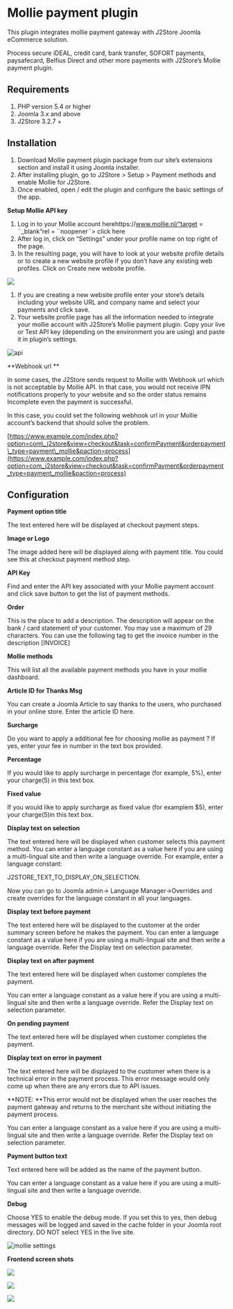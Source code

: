 # Mollie payment plugin

This plugin integrates mollie payment gateway with J2Store Joomla eCommerce solution.

Process secure iDEAL, credit card, bank transfer, SOFORT payments, paysafecard, Belfius Direct and other more payments with J2Store’s Mollie payment plugin.

## Requirements <a id="requirements"></a>

1. PHP version 5.4 or higher
2. Joomla 3.x and above
3. J2Store 3.2.7 +

## Installation <a id="installation"></a>

1. Download Mollie payment plugin package from our site’s extensions section and install it using Joomla installer.
2. After installing plugin, go to J2Store &gt; Setup &gt; Payment methods and enable Mollie for J2Store.
3. Once enabled, open / edit the plugin and configure the basic settings of the app.

**Setup Mollie API key**

1. Log in to your Mollie account herehttps://www.mollie.nl/“target = ¨\_blank”rel = ¨noopener¨&gt; click here
2. After log in, click on “Settings” under your profile name on top right of the page.
3. In the resulting page, you will have to look at your website profile details or to create a new website profile if you don’t have any existing web profiles. Click on Create new website profile.

![](https://raw.githubusercontent.com/j2store/doc-images/master/payment-methods/mollie%20payment%20plugin/website-profiles.png)

1. If you are creating a new website profile enter your store’s details including your website URL and company name and select your payments and click save.
2. Your website profile page has all the information needed to integrate your mollie account with J2Store’s Mollie payment plugin. Copy your live or Test API key \(depending on the environment you are using\) and paste it in plugin’s settings.

![api](https://raw.githubusercontent.com/j2store/doc-images/master/payment-methods/mollie%20payment%20plugin/mollie-api.png)

\*\*Webhook url \*\*

In some cases, the J2Store sends request to Mollie with Webhook url which is not acceptable by Mollie API. In that case, you would not receive IPN notifications properly to your website and so the order status remains Incomplete even the payment is successful.

In this case, you could set the following webhook url in your Mollie account’s backend that should solve the problem.

[https://www.example.com/index.php?option=com\_j2store&view=checkout&task=confirmPayment&orderpayment\_type=payment\_mollie&paction=process](https://www.example.com/index.php?option=com_j2store&view=checkout&task=confirmPayment&orderpayment_type=payment_mollie&paction=process)

## Configuration <a id="configuration"></a>

**Payment option title**

The text entered here will be displayed at checkout payment steps.

**Image or Logo**

The image added here will be displayed along with payment title. You could see this at checkout payment method step.

**API Key**

Find and enter the API key associated with your Mollie payment account and click save button to get the list of payment methods.

**Order**

This is the place to add a description. The description will appear on the bank / card statement of your customer. You may use a maximum of 29 characters. You can use the following tag to get the invoice number in the description \[INVOICE\]

**Mollie methods**

This will list all the available payment methods you have in your mollie dashboard.

**Article ID for Thanks Msg**

You can create a Joomla Article to say thanks to the users, who purchased in your online store. Enter the article ID here.

**Surcharge**

Do you want to apply a additional fee for choosing mollie as payment ? If yes, enter your fee in number in the text box provided.

**Percentage**

 If you would like to apply surcharge in percentage \(for example, 5%\), enter your charge\(5\) in this text box.

**Fixed value**

 If you would like to apply surcharge as fixed value \(for examplem $5\), enter your charge\(5\)in this text box.

**Display text on selection**

The text entered here will be displayed when customer selects this payment method. You can enter a language constant as a value here if you are using a multi-lingual site and then write a language override. For example, enter a language constant:

J2STORE_TEXT_TO_DISPLAY_ON\_SELECTION.

Now you can go to Joomla admin-&gt; Language Manager-&gt;Overrides and create overrides for the language constant in all your languages.

**Display text before payment**

The text entered here will be displayed to the customer at the order summary screen before he makes the payment. You can enter a language constant as a value here if you are using a multi-lingual site and then write a language override. Refer the Display text on selection parameter.

**Display text on after payment**

The text entered here will be displayed when customer completes the payment.

You can enter a language constant as a value here if you are using a multi-lingual site and then write a language override. Refer the Display text on selection parameter.

**On pending payment**

The text entered here will be displayed when customer completes the payment.

**Display text on error in payment**

The text entered here will be displayed to the customer when there is a technical error in the payment process. This error message would only come up when there are any errors due to API issues.

\*\*NOTE: \*\*This error would not be displayed when the user reaches the payment gateway and returns to the merchant site without initiating the payment process.

You can enter a language constant as a value here if you are using a multi-lingual site and then write a language override. Refer the Display text on selection parameter.

**Payment button text**

Text entered here will be added as the name of the payment button.

You can enter a language constant as a value here if you are using a multi-lingual site and then write a language override.

**Debug**

Choose YES to enable the debug mode. If you set this to yes, then debug messages will be logged and saved in the cache folder in your Joomla root directory. DO NOT select YES in the live site.

![mollie settings](https://raw.githubusercontent.com/j2store/doc-images/master/payment-methods/mollie%20payment%20plugin/mollie-settings.png)

**Frontend screen shots**

![](https://raw.githubusercontent.com/j2store/doc-images/master/payment-methods/mollie%20payment%20plugin/frontend-mollie.png)

![](https://raw.githubusercontent.com/j2store/doc-images/master/payment-methods/mollie%20payment%20plugin/mollie-order.png)

![](https://raw.githubusercontent.com/j2store/doc-images/master/payment-methods/mollie%20payment%20plugin/mollie-payment.png)

